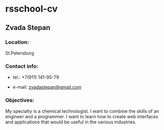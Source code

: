 # rsschool-cv

## Zvada Stepan

### Location:

St.Petersburg

### Contact info:

- tel.: +7(911) 141-95-79

- e-mail: zvadastepan@gmail.com

### Objectives:

My specialty is a chemical technologist. I want to combine the skills of an engineer and a programmer. I want to learn how to create web interfaces and applications that would be useful in the various industries.

